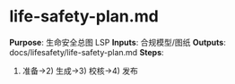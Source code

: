 # life-safety-plan.md

**Purpose**: 生命安全总图 LSP
**Inputs**: 合规模型/图纸
**Outputs**: docs/lifesafety/life-safety-plan.md
**Steps**:

1. 准备→2) 生成→3) 校核→4) 发布

